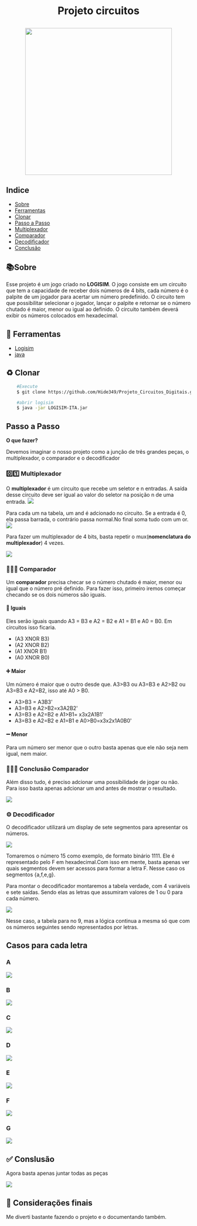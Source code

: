 <h1 align="center">
    <p align="center">Projeto circuitos</p>
</h1>
<h2 align="center"/>
    <img src="./src/assets/gamevid.gif" width="400" heigth="200" />

</h2>

## Indice
- [Sobre](#📚sobre)
- [Ferramentas](#🔨-ferramentas)
- [Clonar](#♻-clonar)
- [Passo a Passo](#passo-a-passo)
- [Multiplexador](#0️⃣1️⃣-multiplexador)
- [Comparador](#🟰➕➖-comparador)
- [Decodificador](#⚙️-decodificador)
- [Conclusão](#✅-conslusão)



## 📚Sobre 
Esse projeto é um jogo criado no **LOGISIM**. O jogo consiste em um circuito que tem a capacidade de receber dois números de 4 bits, cada número é o  palpite de um jogador para acertar um número predefinido. O circuito tem que possibilitar selecionar o jogador, lançar o palpite e retornar se o número chutado é maior, menor ou igual ao definido. O circuito também deverá exibir os números colocados em hexadecimal.

## 🔨 Ferramentas

- [Logisim](https://github.com/Logisim-Ita/Logisim)
- [java](https://www.java.com/pt-BR/)

## ♻ Clonar 

```bash
    #Execute
    $ git clone https://github.com/Hide349/Projeto_Circuitos_Digitais.git

```
```bash
    #abrir logisim
    $ java -jar LOGISIM-ITA.jar 
```

## Passo a Passo
**O que fazer?**
<p>Devemos imaginar o nosso projeto como a junção de três grandes peças, o multiplexador, o comparador e o decodificador</p>

### 0️⃣1️⃣ Multiplexador
O **multiplexador** é um circuito que recebe um seletor e n entradas. A saída desse circuito deve ser igual ao valor do seletor na posição n de uma entrada. 
<img src = "./src/assets/MUX1.webp"/>

Para cada um na tabela, um and é adcionado no circuito. Se a entrada é 0, ela passa barrada, o contrário passa normal.No final soma tudo com um or.
<img src= "./src/assets/mux1.png">

Para fazer um multiplexador de 4 bits, basta repetir o mux(**nomenclatura do multiplexador**) 4 vezes.

<img src="./src/assets/mux_4:4.png">

### 🟰➕➖ Comparador
Um **comparador** precisa checar se o número chutado é maior, menor ou igual que o número pré definido. Para fazer isso, primeiro iremos começar checando se os dois números são iguais.

#### 🟰 Iguais
Eles serão iguais quando A3 = B3 e A2 = B2 e A1 = B1 e A0 = B0.
Em circuitos isso ficaria.
- (A3 XNOR B3)
- (A2 XNOR B2)
- (A1 XNOR B1)
- (A0 XNOR B0)

#### ➕ Maior
Um número é maior que o outro desde que. A3>B3 ou A3=B3 e A2>B2 ou A3=B3 e A2=B2, isso até A0 > B0.

- A3>B3 = A3B3'
- A3=B3 e A2>B2=x3A2B2'
- A3=B3 e A2=B2 e A1>B1=
x3x2A1B1'
- A3=B3 e A2=B2 e A1=B1 e A0>B0=x3x2x1A0B0'

#### ➖ Menor
Para um número ser menor que o outro basta apenas que ele não seja nem igual, nem maior.

### 🟰➕➖ Conclusão Comparador
Além disso tudo, é preciso adcionar uma possibilidade de jogar ou não. Para isso basta apenas adcionar um and antes de mostrar o resultado.

<img src="./src/assets/Comparador.png" />

### ⚙️ Decodificador
O decodificador utilizará um display de sete segmentos para apresentar os números.

<img src="./src/assets/display.png"/>

Tomaremos o número 15 como exemplo, de formato binário 1111. Ele é representado pelo F em hexadecimal.Com isso em mente, basta apenas ver quais segmentos devem ser acessos para formar a letra F. Nesse caso os segmentos {a,f,e,g}.

Para montar o decodificador montaremos a tabela verdade, com 4 variáveis e sete saídas. Sendo elas as letras que assumiram valores de 1 ou 0 para cada número.

<img src="./src/assets/tabela verdade.jpg"/>

Nesse caso, a tabela para no 9, mas a lógica continua a mesma só que com os números seguintes sendo representados por letras.

## Casos para cada letra

### A
<img src="./src/assets/cases_decode/Cases A.png"/>

### B
<img src="./src/assets/cases_decode/Cases B.png"/>

### C
<img src="./src/assets/cases_decode/Cases C.png"/>

### D
<img src="./src/assets/cases_decode/Cases D.png"/>

### E
<img src="./src/assets/cases_decode/Cases E.png"/>

### F
<img src="./src/assets/cases_decode/Cases F.png"/>

### G
<img src="./src/assets/cases_decode/Cases G.png"/>

## ✅ Conslusão
Agora basta apenas juntar todas as peças

<img src="./src/assets/Game.png"/>

## 📄 Considerações finais

Me diverti bastante fazendo o projeto e o documentando também.